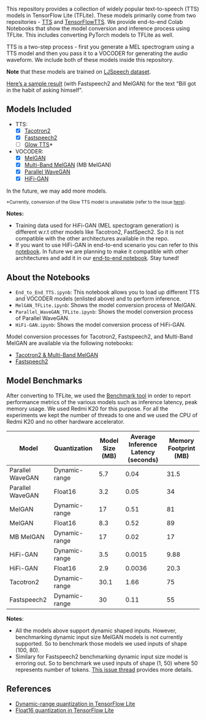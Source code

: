 This repository provides a collection of widely popular text-to-speech (TTS) models in TensorFlow Lite (TFLite). These models primarily come from two repositories - [TTS](https://github.com/mozilla/TTS) and [TensorFlowTTS](https://github.com/TensorSpeech/TensorFlowTTS). We provide end-to-end Colab Notebooks that show the model conversion and inference process using TFLite. This includes converting PyTorch models to TFLite as well. 

TTS is a two-step process - first you generate a MEL spectrogram using a TTS model and then you pass it to a VOCODER for generating the audio waveform.  We include both of these models inside this repository.  

**Note** that these models are trained on [LJSpeech dataset](https://www.tensorflow.org/datasets/catalog/ljspeech).

[Here’s a sample result](https://storage.googleapis.com/demo-experiments/demo_tts.wav) (with Fastspeech2 and MelGAN) for the text “Bill got in the habit of asking himself".

## Models Included


- TTS:
    - [x] [Tacotron2](https://github.com/NVIDIA/tacotron2)
    - [x] [Fastspeech2](https://arxiv.org/abs/2006.04558)
    - [ ] [Glow TTS](https://arxiv.org/abs/2005.11129)*
- VOCODER:
    - [x] [MelGAN](https://arxiv.org/abs/1910.06711)
    - [x] [Multi-Band MelGAN](https://arxiv.org/abs/2005.05106) (MB MelGAN)
    - [x] [Parallel WaveGAN](https://arxiv.org/abs/1910.11480)
    - [x] [HiFi-GAN](https://arxiv.org/pdf/2010.05646.pdf)

In the future, we may add more models.

<small> *Currently, conversion of the Glow TTS model is unavailable (refer to the issue [here](https://github.com/mozilla/TTS/issues/608)). </small>

**Notes:**

- Training data used for HiFi-GAN (MEL spectogram generation) is different w.r.t other models like Tacotron2, FastSpech2. So it is not compatible with the other architectures available in the repo.
- If you want to use HiFi-GAN in end-to-end scenario you can refer to this [notebook](https://github.com/jaywalnut310/glow-tts/blob/master/inference_hifigan.ipynb). In future we are planning to make it compatible with other architectures and add it in our [end-to-end notebook](https://github.com/tulasiram58827/TTS_TFLite/blob/main/End_to_End_TTS.ipynb). Stay tuned!

## About the Notebooks
- `End_to_End_TTS.ipynb`: This notebook allows you to load up different TTS and VOCODER models (enlisted above) and to perform inference. 
- `MelGAN_TFLite.ipynb`: Shows the model conversion process of MelGAN. 
- `Parallel_WaveGAN_TFLite.ipynb`: Shows the model conversion process of Parallel WaveGAN. 
- `HiFi-GAN.ipynb`: Shows the model conversion process of HiFi-GAN.

Model conversion processes for Tacotron2, Fastspeech2, and Multi-Band MelGAN are available via the following notebooks:

- [Tacotron2 & Multi-Band MelGAN](https://colab.research.google.com/github/mozilla/TTS/blob/master/notebooks/DDC_TTS_and_MultiBand_MelGAN_TFLite_Example.ipynb)
- [Fastspeech2](https://github.com/TensorSpeech/TensorFlowTTS/blob/master/notebooks/TensorFlowTTS_FastSpeech_with_TFLite.ipynb)
## Model Benchmarks

After converting to TFLite, we used the [Benchmark tool](https://www.tensorflow.org/lite/performance/measurement) in order to report performance metrics of the various models such as inference latency, peak memory usage. We used Redmi K20 for this purpose. For all the experiments we kept the number of threads to one and we used the CPU of Redmi K20 and no other hardware accelerator. 

| **Model**        | **Quantization** | **Model Size (MB)** | **Average Inference Latency (seconds)** | **Memory Footprint (MB)** |
| ---------------- | ---------------- | ------------------- | --------------------------------------- | ------------------------- |
| Parallel WaveGAN | Dynamic-range    | 5.7                 | 0.04                                    | 31.5                      |
| Parallel WaveGAN | Float16          | 3.2                 | 0.05                                    | 34                        |
| MelGAN           | Dynamic-range    | 17                  | 0.51                                    | 81                        |
| MelGAN           | Float16          | 8.3                 | 0.52                                    | 89                        |
| MB MelGAN        | Dynamic-range    | 17                  | 0.02                                    | 17                        |
| HiFi-GAN         | Dynamic-range    | 3.5                 | 0.0015                                  | 9.88                      |
| HiFi-GAN         | Float16          | 2.9                 | 0.0036                                  | 20.3                      | 
| Tacotron2        | Dynamic-range    | 30.1                | 1.66                                    | 75                        |
| Fastspeech2      | Dynamic-range    | 30                  | 0.11                                    | 55                        |

**Notes**:

- All the models above support dynamic shaped inputs. However, benchmarking dynamic input size MelGAN models is not currently supported. So to benchmark those models we used inputs of shape (100, 80).
- Similary for Fastspeech2 benchmarking dynamic input size model is erroring out. So to benchmark we used inputs of shape (1, 50) where 50 represents number of tokens. [This issue thread](https://github.com/tensorflow/tensorflow/issues/45986) provides more details. 


## References
- [Dynamic-range quantization in TensorFlow Lite](https://www.tensorflow.org/lite/performance/post_training_quant)
- [Float16 quantization in TensorFlow Lite](https://www.tensorflow.org/lite/performance/post_training_float16_quant)
